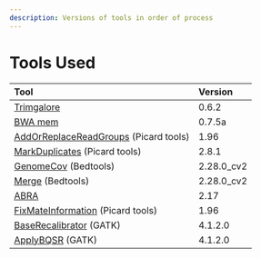 ```yaml
---
description: Versions of tools in order of process
---
```


# Tools Used

| Tool | Version |
| :--- | :--- |
| [Trimgalore](https://github.com/mskcc/cwl-commandlinetools/tree/master/trim_galore_0.6.2) | 0.6.2 |
| [BWA mem](https://github.com/mskcc/cwl-commandlinetools/tree/master/bwa_mem_0.7.12) | 0.7.5a |
| [AddOrReplaceReadGroups](https://github.com/mskcc/cwl-commandlinetools/tree/master/picard_add_or_replace_read_groups_1.96) \(Picard tools\) | 1.96 |
| [MarkDuplicates](https://github.com/mskcc/cwl-commandlinetools/tree/master/picard_mark_duplicates_2.8.1) \(Picard tools\) | 2.8.1 |
| [GenomeCov](https://github.com/mskcc/cwl-commandlinetools/tree/master/bedtools_genomecov_v2.28.0_cv2) \(Bedtools\) | 2.28.0\_cv2 |
| [Merge](https://github.com/mskcc/cwl-commandlinetools/tree/master/bedtools_merge_v2.28.0_cv2) \(Bedtools\) | 2.28.0\_cv2 |
| [ABRA](https://github.com/mskcc/cwl-commandlinetools/tree/master/abra2_2.17) | 2.17 |
| [FixMateInformation](https://github.com/mskcc/cwl-commandlinetools/tree/master/picard_fix_mate_information_1.96) \(Picard tools\) | 1.96 |
| [BaseRecalibrator](https://github.com/mskcc/cwl-commandlinetools/tree/master/gatk_BaseRecalibrator_4.1.2.0) \(GATK\) | 4.1.2.0 |
| [ApplyBQSR](https://github.com/mskcc/cwl-commandlinetools/tree/master/gatk_ApplyBQSR_4.1.2.0) \(GATK\) | 4.1.2.0 |

